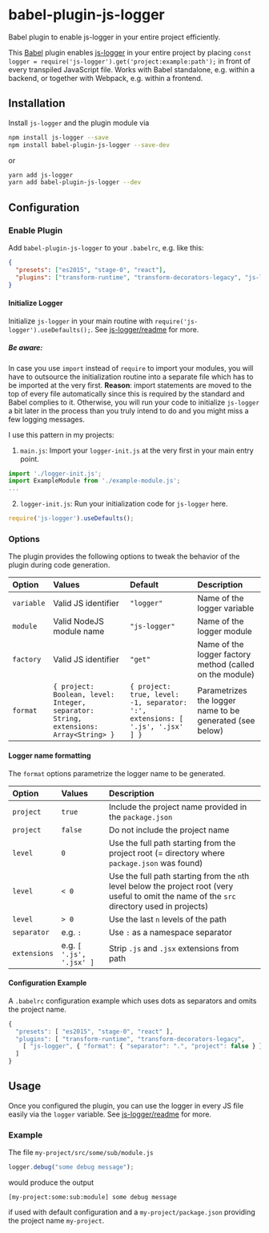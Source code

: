 # babel-plugin-js-logger

Babel plugin to enable js-logger in your entire project efficiently.

This [Babel](https://babeljs.io/) plugin enables [js-logger](https://github.com/jonnyreeves/js-logger) in your entire project by placing `const logger = require('js-logger').get('project:example:path');` in front of every transpiled JavaScript file. Works with Babel standalone, e.g. within a backend, or together with Webpack, e.g. within a frontend.

## Installation

Install `js-logger` and the plugin module via

```sh
npm install js-logger --save
npm install babel-plugin-js-logger --save-dev
```

or

```sh
yarn add js-logger
yarn add babel-plugin-js-logger --dev
```

## Configuration

### Enable Plugin

Add `babel-plugin-js-logger` to your `.babelrc`, e.g. like this:

```json
{
  "presets": ["es2015", "stage-0", "react"],
  "plugins": ["transform-runtime", "transform-decorators-legacy", "js-logger"]
}
```
#### Initialize Logger

Initialize `js-logger` in your main routine with `require('js-logger').useDefaults();`. See [js-logger/readme](https://github.com/jonnyreeves/js-logger/blob/master/README.md) for more.

##### Be aware:

In case you use `import` instead of `require` to import your modules, you will have to outsource the initialization routine into a separate file which has to be imported at the very first. **Reason**: import statements are moved to the top of every file automatically since this is required by the standard and Babel complies to it. Otherwise, you will run your code to initialize `js-logger` a bit later in the process than you truly intend to do and you might miss a few logging messages.

I use this pattern in my projects:

1) `main.js`: Import your `logger-init.js` at the very first in your main entry point.

```js
import './logger-init.js';
import ExampleModule from './example-module.js';
...
```

2) `logger-init.js`: Run your initialization code for `js-logger` here.

```js
require('js-logger').useDefaults();
```

### Options

The plugin provides the following options to tweak the behavior of the plugin during code generation.

| Option | Values | Default | Description  |
| :--- | :--- | :--- | :--- |
| `variable` | Valid JS identifier | `"logger"` | Name of the logger variable |
| `module` | Valid NodeJS module name | `"js-logger"` | Name of the logger module |
| `factory` | Valid JS identifier | `"get"` | Name of the logger factory method (called on the module) |
| `format` | `{ project: Boolean, level: Integer, separator: String, extensions: Array<String> }` | `{ project: true, level: -1, separator: ':', extensions: [ '.js', '.jsx' ] }` | Parametrizes the logger name to be generated (see below) |

#### Logger name formatting

The `format` options parametrize the logger name to be generated.

| Option | Values | Description  |
| :--- | :--- | :--- |
| `project` | `true` | Include the project name provided in the `package.json` |
| `project` | `false` | Do not include the project name |
| `level` | `0` | Use the full path starting from the project root (= directory where `package.json` was found) |
| `level` | `< 0` | Use the full path starting from the `n`th level below the project root (very useful to omit the name of the `src` directory used in projects) |
| `level` | `> 0` | Use the last `n` levels of the path  |
| `separator` | e.g. `:` | Use `:` as a namespace separator |
| `extensions` | e.g. `[ '.js', '.jsx' ]` | Strip `.js` and `.jsx` extensions from path |

#### Configuration Example

A `.babelrc` configuration example which uses dots as separators and omits the project name.

```js
{
  "presets": [ "es2015", "stage-0", "react" ],
  "plugins": [ "transform-runtime", "transform-decorators-legacy",
    [ "js-logger", { "format": { "separator": ".", "project": false } } ]
  ]
}
```

## Usage

Once you configured the plugin, you can use the logger in every JS file easily via the `logger` variable. See [js-logger/readme](https://github.com/jonnyreeves/js-logger/blob/master/README.md) for more.

### Example

The file `my-project/src/some/sub/module.js`

```js
logger.debug("some debug message");
```

would produce the output

```
[my-project:some:sub:module] some debug message
```
if used with default configuration and a `my-project/package.json` providing the project name `my-project`.
